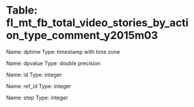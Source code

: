 Table: fl_mt_fb_total_video_stories_by_action_type_comment_y2015m03
===================================================================

Name: dptime
Type: timestamp with time zone

Name: dpvalue
Type: double precision

Name: id
Type: integer

Name: ref_id
Type: integer

Name: step
Type: integer

